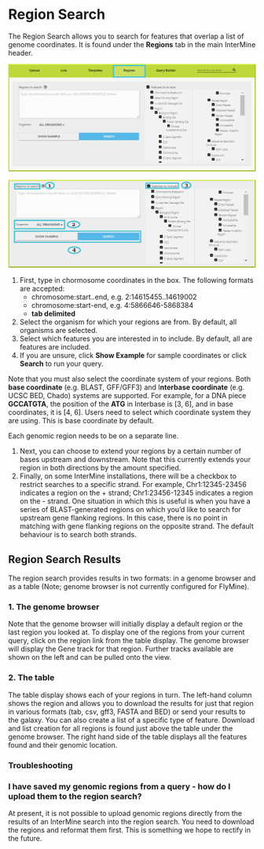 # Region Search

The Region Search allows you to search for features that overlap a list of genome coordinates. It is found under the **Regions** tab in the main InterMine header.

![Regions tab](../../.gitbook/assets/regions-tab.png)

![](../../.gitbook/assets/region-form.png)

1. First, type in chormosome coordinates in the box. The following formats are accepted: 
   * chromosome:start..end, e.g. 2:14615455..14619002 
   * chromosome:start-end, e.g. 4:5866646-5868384 
   * **tab delimited**
2. Select the organism for which your regions are from. By default, all organisms are selected. 
3. Select which features you are interested in to include. By default, all are features are included.
4. If you are unsure, click **Show Example** for sample coordinates or click **Search** to run your query. 

Note that you must also select the coordinate system of your regions. Both **base coordinate** \(e.g. BLAST, GFF/GFF3\) and I**nterbase coordinate** \(e.g. UCSC BED, Chado\) systems are supported. For example, for a DNA piece **GCCATGTA**, the position of the **ATG** in Interbase is \[3, 6\], and in base coordinates, it is \[4, 6\]. Users need to select which coordinate system they are using. This is base coordinate by default.

Each genomic region needs to be on a separate line.

1. Next, you can choose to extend your regions by a certain number of bases upstream and downstream. Note that this currently extends your region in both directions by the amount specified.
2. Finally, on some InterMine installations, there will be a checkbox to restrict searches to a specific strand. For example, Chr1:12345-23456 indicates a region on the + strand; Chr1:23456-12345 indicates a region on the - strand. One situation in which this is useful is when you have a series of BLAST-generated regions on which you’d like to search for upstream gene flanking regions. In this case, there is no point in matching with gene flanking regions on the opposite strand. The default behaviour is to search both strands.

## Region Search Results

The region search provides results in two formats: in a genome browser and as a table \(Note; genome browser is not currently configured for FlyMine\).

### 1. The genome browser

Note that the genome browser will initially display a default region or the last region you looked at. To display one of the regions from your current query, click on the region link from the table display. The genome browser will display the Gene track for that region. Further tracks available are shown on the left and can be pulled onto the view.

### 2. The table

The table display shows each of your regions in turn. The left-hand column shows the region and allows you to download the results for just that region in various formats \(tab, csv, gff3, FASTA and BED\) or send your results to the galaxy. You can also create a list of a specific type of feature. Download and list creation for all regions is found just above the table under the genome browser. The right hand side of the table displays all the features found and their genomic location.

### Troubleshooting

### I have saved my genomic regions from a query - how do I upload them to the region search?

At present, it is not possible to upload genomic regions directly from the results of an InterMine search into the region search. You need to download the regions and reformat them first. This is something we hope to rectify in the future.

